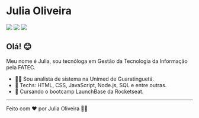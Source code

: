 # Julia Oliveira
<p>
<a href="https://www.linkedin.com/in/julia-oliveira-silva/" target="_blank"><img src="https://img.shields.io/static/v1?label=&message=Linkedin&color=blue&style=for-the-badge&logo=linkedin"/></a>
<a href="https://github.com/juliasilvao/" target="_blank"><img src="https://img.shields.io/static/v1?label=&message=GitHub&color=black&style=for-the-badge&logo=github"/></a>
<a href="https://www.instagram.com/_juliaoliveeira/" target="_blank"><img src="https://img.shields.io/static/v1?label=&message=Instagram&color=red&style=for-the-badge&logo=Instagram&logoColor=white"/></a>
</p>

## Olá! 😊

Meu nome é Julia, sou tecnóloga em Gestão da Tecnologia da Informação pela FATEC.

- 👩‍💻 Sou analista de sistema na Unimed de Guaratinguetá.
- 🚀 Techs: HTML, CSS, JavaScript, Node.js, SQL e entre outras.
- :blue_book: Cursando o bootcamp LaunchBase da Rocketseat.

---

Feito com ❤️ por Julia Oliveira 👋🏽
